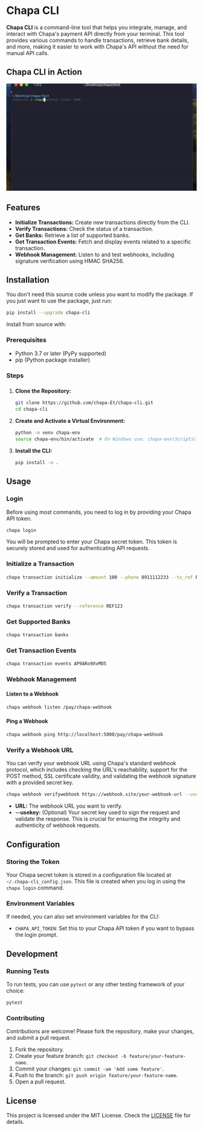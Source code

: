 
# Chapa CLI

**Chapa CLI** is a command-line tool that helps you integrate, manage, and interact with Chapa's payment API directly from your terminal. This tool provides various commands to handle transactions, retrieve bank details, and more, making it easier to work with Chapa's API without the need for manual API calls.

## Chapa CLI in Action

![Chapa CLI in Action](assets/chapa-cli.gif)


## Features

- **Initialize Transactions:** Create new transactions directly from the CLI.
- **Verify Transactions:** Check the status of a transaction.
- **Get Banks:** Retrieve a list of supported banks.
- **Get Transaction Events:** Fetch and display events related to a specific transaction.
- **Webhook Management:** Listen to and test webhooks, including signature verification using HMAC SHA256.

## Installation

You don't need this source code unless you want to modify the package. If you just want to use the package, just run:

```bash
pip install --upgrade chapa-cli
```


Install from source with:

### Prerequisites

- Python 3.7 or later (PyPy supported)
- pip (Python package installer)

### Steps


### 

1. **Clone the Repository:**
   ```bash
   git clone https://github.com/chapa-Et/chapa-cli.git
   cd chapa-cli
   ```

2. **Create and Activate a Virtual Environment:**
   ```bash
   python -m venv chapa-env
   source chapa-env/bin/activate  # On Windows use: chapa-env\Scripts\activate
   ```

3. **Install the CLI:**
   ```bash
   pip install -e .
   ```

## Usage

### Login

Before using most commands, you need to log in by providing your Chapa API token.

```bash
chapa login
```

You will be prompted to enter your Chapa secret token. This token is securely stored and used for authenticating API requests.

### Initialize a Transaction

```bash
chapa transaction initialize --amount 100 --phone 0911112233 --tx_ref REF123 --callback_url https://souq.com/callback
```

### Verify a Transaction

```bash
chapa transaction verify --reference REF123
```

### Get Supported Banks

```bash
chapa transaction banks
```

### Get Transaction Events

```bash
chapa transaction events AP9ARo9XvMO5
```

### Webhook Management

#### Listen to a Webhook

```bash
chapa webhook listen /pay/chapa-webhook
```

#### Ping a Webhook

```bash
chapa webhook ping http://localhost:5000/pay/chapa-webhook
```

### Verify a Webhook URL

You can verify your webhook URL using Chapa's standard webhook protocol, which includes checking the URL's reachability, support for the POST method, SSL certificate validity, and validating the webhook signature with a provided secret key.

```bash
chapa webhook verifywebhook https://webhook.site/your-webhook-url --usekey your_secret_key
```

- **URL:** The webhook URL you want to verify.
- **--usekey:** (Optional) Your secret key used to sign the request and validate the response. This is crucial for ensuring the integrity and authenticity of webhook requests.



## Configuration

### Storing the Token

Your Chapa secret token is stored in a configuration file located at `~/.chapa-cli_config.json`. This file is created when you log in using the `chapa login` command.

### Environment Variables

If needed, you can also set environment variables for the CLI:

- `CHAPA_API_TOKEN`: Set this to your Chapa API token if you want to bypass the login prompt.

## Development

### Running Tests

To run tests, you can use `pytest` or any other testing framework of your choice:

```bash
pytest
```

### Contributing

Contributions are welcome! Please fork the repository, make your changes, and submit a pull request.

1. Fork the repository.
2. Create your feature branch: `git checkout -b feature/your-feature-name`.
3. Commit your changes: `git commit -am 'Add some feature'`.
4. Push to the branch: `git push origin feature/your-feature-name`.
5. Open a pull request.

## License

This project is licensed under the MIT License. Check the [LICENSE](./LICENSE) file for details.
